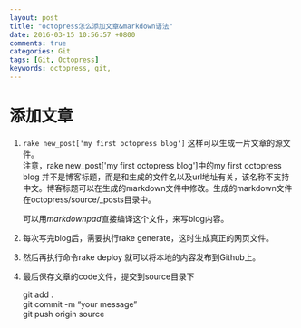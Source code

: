 ```yaml
---
layout: post
title: "octopress怎么添加文章&markdown语法"
date: 2016-03-15 10:56:57 +0800
comments: true
categories: Git
tags: [Git, Octopress]
keywords: octopress, git, 
---
```


# 添加文章 #
1. `rake new_post['my first octopress blog']` 这样可以生成一片文章的源文件。  
注意，rake new_post['my first octopress blog']中的my first octopress blog 并不是博客标题，而是和生成的文件名以及url地址有关，该名称不支持中文。博客标题可以在生成的markdown文件中修改。生成的markdown文件在octopress/source/_posts目录中。

	可以用*markdownpad*直接编译这个文件，来写blog内容。  

2.	每次写完blog后，需要执行rake generate，这时生成真正的网页文件。

3.	然后再执行命令rake deploy 就可以将本地的内容发布到Github上。

4.	最后保存文章的code文件，提交到source目录下  

	git add .  
	git commit -m “your message”  
	git push origin source  



